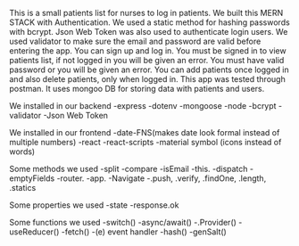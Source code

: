 This is a small patients list for nurses to log in patients. We built this MERN STACK with Authentication. We used a static method for hashing passwords with bcrypt. Json Web Token was also used to authenticate login users. We used validator to make sure the email and password are valid before entering the app. You can sign up and log in. You must be signed in to view patients list, if not logged in you will be given an error. You must have valid password or you will be given an error. You can add patients once logged in and also delete patients, only when logged in. This app was tested through postman. It uses mongoo DB for storing data with patients and users. 

We installed in our backend
-express
-dotenv
-mongoose
-node
-bcrypt
-validator
-Json Web Token

We installed in our frontend
-date-FNS(makes date look formal instead of multiple numbers)
-react
-react-scripts
-material symbol (icons instead of words)

Some methods we used
-split
-compare
-isEmail
-this.
-dispatch
-emptyFields
-router.
-app.
-Navigate
-.push, .verify, .findOne, .length, .statics

Some properties we used
-state
-response.ok

Some functions we used 
-switch()
-async/await()
-.Provider()
-useReducer()
-fetch()
-(e) event handler
-hash()
-genSalt()